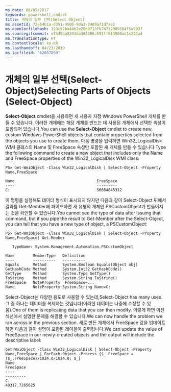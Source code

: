 ```yaml
---
ms.date: 06/05/2017
keywords: powershell,cmdlet
title: 개체의 일부 선택(Select Object)
ms.assetid: 72e64b1a-d351-4500-9da3-24d8a71d7a92
ms.openlocfilehash: 323c57ba4462e20d9713fb74732989584f5a993f
ms.sourcegitcommit: e7445ba8203da304286c591ff513900ad1c244a4
ms.translationtype: HT
ms.contentlocale: ko-KR
ms.lasthandoff: 04/23/2019
ms.locfileid: "62057899"
---
```

# <a name="selecting-parts-of-objects-select-object"></a><span data-ttu-id="ba00e-103">개체의 일부 선택(Select-Object)</span><span class="sxs-lookup"><span data-stu-id="ba00e-103">Selecting Parts of Objects (Select-Object)</span></span>

<span data-ttu-id="ba00e-104">**Select-Object** cmdlet을 사용하면 새 사용자 지정 Windows PowerShell 개체를 만들 수 있습니다. 이러한 개체에는 해당 개체를 만드는 데 사용된 개체에서 선택한 속성이 포함되어 있습니다.</span><span class="sxs-lookup"><span data-stu-id="ba00e-104">You can use the **Select-Object** cmdlet to create new, custom Windows PowerShell objects that contain properties selected from the objects you use to create them.</span></span> <span data-ttu-id="ba00e-105">다음 명령을 입력하면 Win32_LogicalDisk WMI 클래스의 Name 및 FreeSpace 속성만 포함된 새 개체를 만들 수 있습니다.</span><span class="sxs-lookup"><span data-stu-id="ba00e-105">Type the following command to create a new object that includes only the Name and FreeSpace properties of the Win32_LogicalDisk WMI class:</span></span>

```
PS> Get-WmiObject -Class Win32_LogicalDisk | Select-Object -Property Name,FreeSpace

Name                                    FreeSpace
----                                    ---------
C:                                      50664845312
```

<span data-ttu-id="ba00e-106">이 명령을 실행해도 데이터 형식이 표시되지 않지만 다음과 같이 Select-Object 뒤에서 결과를 Get-Member에 파이프하면 새 유형의 개체인 PSCustomObject가 만들어지는 것을 확인할 수 있습니다.</span><span class="sxs-lookup"><span data-stu-id="ba00e-106">You cannot see the type of data after issuing that command, but if you pipe the result to Get-Member after the Select-Object, you can tell that you have a new type of object, a PSCustomObject:</span></span>

```
PS> Get-WmiObject -Class Win32_LogicalDisk | Select-Object -Property Name,FreeSpace| Get-Member

   TypeName: System.Management.Automation.PSCustomObject

Name        MemberType   Definition
----        ----------   ----------
Equals      Method       System.Boolean Equals(Object obj)
GetHashCode Method       System.Int32 GetHashCode()
GetType     Method       System.Type GetType()
ToString    Method       System.String ToString()
FreeSpace   NoteProperty  FreeSpace=...
Name        NoteProperty System.String Name=C:
```

<span data-ttu-id="ba00e-107">Select-Object는 다양한 용도로 사용할 수 있는데,</span><span class="sxs-lookup"><span data-stu-id="ba00e-107">Select-Object has many uses.</span></span> <span data-ttu-id="ba00e-108">그 중 하나는 데이터를 복제하는 것입니다(이러한 데이터는 나중에 수정할 수 있음).</span><span class="sxs-lookup"><span data-stu-id="ba00e-108">One of them is replicating data that you can then modify.</span></span> <span data-ttu-id="ba00e-109">이렇게 하면 이전 섹션에서 설명한 문제를 해결할 수 있습니다.</span><span class="sxs-lookup"><span data-stu-id="ba00e-109">We can now handle the problem we ran across in the previous section.</span></span> <span data-ttu-id="ba00e-110">새로 만든 개체에서 FreeSpace 값을 업데이트하면 다음과 같이 설명이 포함된 레이블이 출력됩니다.</span><span class="sxs-lookup"><span data-stu-id="ba00e-110">We can update the value of FreeSpace in our newly-created objects and the output will include the descriptive label:</span></span>

```
Get-WmiObject -Class Win32_LogicalDisk | Select-Object -Property Name,FreeSpace | ForEach-Object -Process {$_.FreeSpace = ($_.FreeSpace)/1024.0/1024.0; $_}
Name                                                                  FreeSpace
----                                                                  ---------
C:                                                                48317.7265625
```
